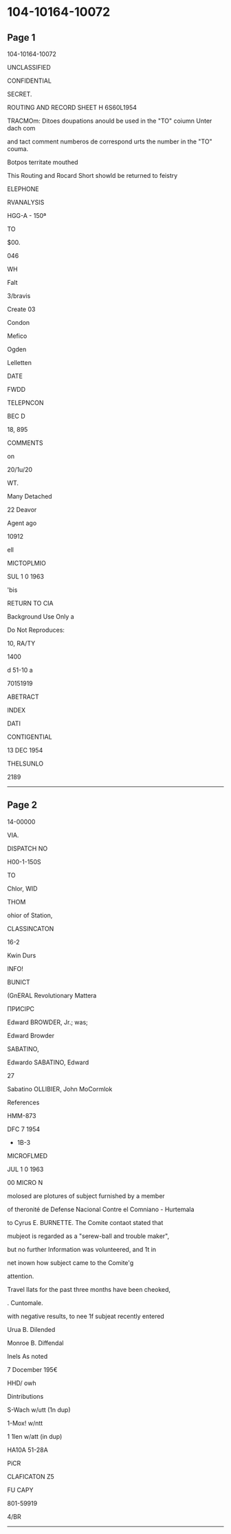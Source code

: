# 104-10164-10072

## Page 1

104-10164-10072

UNCLASSIFIED

CONFIDENTIAL

SECRET.

ROUTING AND RECORD SHEET H 6S60L1954

TRACMOm: Ditoes doupations anould be used in the "TO" coiumn Unter dach com

and tact comment numberos de correspond urts the number in the "TO" couma.

Botpos territate mouthed

This Routing and Rocard Short showld be returned to feistry

ELEPHONE

RVANALYSIS

HGG-A - 150ª

TO

$00.

046

WH

Falt

3/bravis

Create 03

Condon

Mefico

Ogden

Lelletten

DATE

FWDD

TELEPNCON

BEC D

18, 895

COMMENTS

on

20/1u/20

WT.

Many Detached

22 Deavor

Agent ago

10912

ell

MICTOPLMIO

SUL 1 0 1963

'bis

RETURN TO CIA

Background Use Only a

Do Not Reproduces:

10, RA/TY

1400

d 51-10 a

70151919

ABETRACT

INDEX

DATI

CONTIGENTIAL

13 DEC 1954

THELSUNLO

2189

---

## Page 2

14-00000

VIA.

DISPATCH NO

H00-1-150S

TO

Chlor, WID

THOM

ohior of Station,

CLASSINCATON

16-2

Kwin Durs

INFO!

BUNICT

(GnERAL Revolutionary Mattera

ПРИСІРС

Edward BROWDER, Jr.; was;

Edward Browder

SABATINO,

Edwardo SABATINO, Edward

27

Sabatino OLLIBIER, John MoCormlok

References

HMM-873

DFC 7 1954

- 1B-3

MICROFLMED

JUL 1 0 1963

00 MICRO N

molosed are plotures of subject furnished by a member

of theronité de Defense Nacional Contre el Comniano - Hurtemala

to Cyrus E. BURNETTE. The Comite contaot stated that

mubjeot is regarded as a "serew-ball and trouble maker",

but no further Information was volunteered, and 1t in

net inown how subject came to the Comite'g

attention.

Travel Ilats for the past three months have been cheoked,

. Cuntomale.

with negative results, to nee 1f subjeat recently entered

Urua B. Dilended

Monroe B. Diffendal

Inels As noted

7 Docember 195€

HHD/ owh

Dintributions

S-Wach w/utt (1n dup)

1-Mox! w/ntt

1 1len w/att (in dup)

HA10A 51-28A

PiCR

CLAFICATON Z5

FU CAPY

801-59919

4/BR

---

